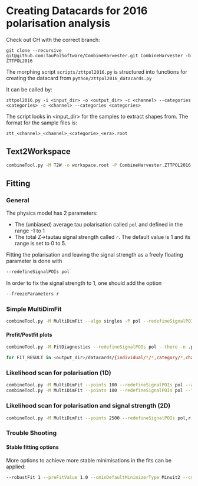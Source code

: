 # Creating Datacards for 2016 polarisation analysis

Check out CH with the correct branch:
```
git clone --recursive git@github.com:TauPolSoftware/CombineHarvester.git CombineHarvester -b ZTTPOL2016
```

The morphing script `scripts/zttpol2016.py` is structured into functions for creating the datacard from `python/zttpol2016_datacards.py`

It can be called by:

```
zttpol2016.py -i <input_dir> -o <output_dir> -c <channel> --categories <categories> -c <channel> --categories <categories>
```

The script looks in <input_dir> for the samples to extract shapes from. The format for the sample files is:

```
ztt_<channel>_<channel>_<categorie>_<era>.root
```

## Text2Workspace

```bash
combineTool.py -M T2W -o workspace.root -P CombineHarvester.ZTTPOL2016.taupolarisationmodels:ztt_pol -m 0 -i <output_dir>/datacards/{individual/*/*,category/*,channel/*,combined}/ztt*13TeV.txt --parallel 8
```

## Fitting

### General

The physics model has 2 parameters:
- The (unbiased) average tau polarisation called `pol` and defined in the range -1 to 1
- The total Z->tautau signal strength called `r`. The default value is 1 and its range is set to 0 to 5.

Fitting the polarisation and leaving the signal strength as a freely floating parameter is done with
```bash
--redefineSignalPOIs pol
```
In order to fix the signal strength to 1, one should add the option
```bash
--freezeParameters r
```

### Simple MultiDimFit

```bash
combineTool.py -M MultiDimFit --algo singles -P pol --redefineSignalPOIs pol --there -m 0 -d <output_dir>/datacards/{individual/*/*,category/*,channel/*,combined}/workspace.root --parallel 8
```

#### Prefit/Postfit plots

```bash
combineTool.py -M FitDiagnostics --redefineSignalPOIs pol --there -n .pol -m 0 -d <output_dir>/datacards/{individual/*/*,category/*,channel/*,combined}/workspace.root --parallel 8

for FIT_RESULT in <output_dir>/datacards/{individual/*/*,category/*,channel/*,combined}/fitDiagnostics.pol.root; do PostFitShapesFromWorkspace --postfit -w `echo ${FIT_RESULT} | sed -e "s@/fitDiagnostics.pol.root@/workspace.root@g"` -d `echo ${FIT_RESULT} | sed -e "s@/fitDiagnostics.pol.root@/ztt*_13TeV.txt@g"` -o `echo ${FIT_RESULT} | sed -e "s@/fitDiagnostics.pol.root@/prefitPostfitShapes.pol.root@g"` -m 0 -f ${FIT_RESULT}:fit_s ; done
```

### Likelihood scan for polarisation (1D)
```bash
combineTool.py -M MultiDimFit --points 100 --redefineSignalPOIs pol --algo grid --there -n .pol -m 0 -d <output_dir>/datacards/{individual/*/*,category/*,channel/*,combined}/workspace.root --parallel 8 # --setPhysicsModelParameterRanges pol=-1,1
combineTool.py -M MultiDimFit --points 100 --redefineSignalPOIs pol --freezeParameters r --algo grid --there -n .pol_r1 -m 0 -d <output_dir>/datacards/{individual/*/*,category/*,channel/*,combined}/workspace.root --parallel 8 # --setPhysicsModelParameterRanges pol=-1,1
```

### Likelihood scan for polarisation and signal strength (2D)

```bash
combineTool.py -M MultiDimFit --points 2500 --redefineSignalPOIs pol,r --algo grid --there -n .pol_r -m 0 -d <output_dir>/datacards/{individual/*/*,category/*,channel/*,combined}/workspace.root --parallel 8
```

### Trouble Shooting

#### Stable fitting options

More options to achieve more stable minimisations in the fits can be applied:
```bash
--robustFit 1 --preFitValue 1.0 --cminDefaultMinimizerType Minuit2 --cminDefaultMinimizerAlgo Minuit2 --cminDefaultMinimizerStrategy 0 --cminFallbackAlgo Minuit2,0:1.0
```

